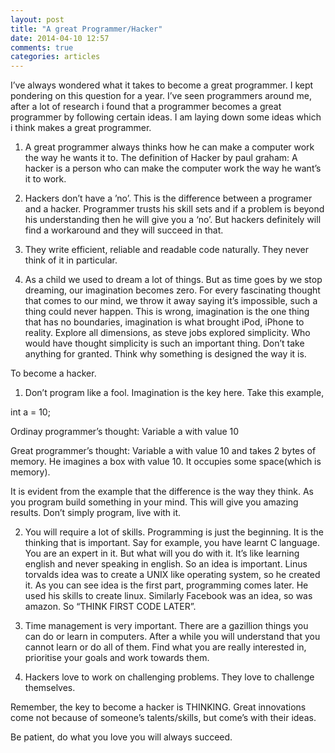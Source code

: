 ```yaml
---
layout: post
title: "A great Programmer/Hacker"
date: 2014-04-10 12:57
comments: true
categories: articles
---
```


I’ve always wondered what it takes to become a great programmer. I kept pondering on this question for a year. I’ve seen programmers around me, after a lot of research i found that  a programmer becomes a great programmer by following certain ideas. I am laying down some ideas which i think makes a great programmer.

1. A great programmer always thinks how he can make a computer work the way he wants it to.
The definition of Hacker by paul graham: A hacker is a person who can make the computer work the way he want’s it to work.

2. Hackers don’t have a ’no’. This is the difference between a programer and a hacker. Programmer trusts his skill sets and if a problem is beyond his understanding then he will give you a ‘no’. But hackers definitely will find a workaround and they will succeed in that.

3. They write efficient, reliable and readable code naturally. They never think of it in particular.

4. As a child we used to dream a lot of things. But as time goes by we stop dreaming, our imagination becomes zero. For every fascinating thought that comes to our mind, we throw it away saying it’s impossible, such a thing could never happen. This is wrong, imagination is the one thing that has no boundaries, imagination is what brought iPod, iPhone to reality. Explore all dimensions, as steve jobs explored simplicity. Who would have thought simplicity is such an important thing. Don’t take anything for granted. Think why something is designed the way it is. 

To become a hacker.

1. Don’t program like a fool. Imagination is the key here. Take this example,

int a = 10;

Ordinay programmer’s thought: Variable a with value 10

Great programmer’s thought: Variable a with value 10 and takes 2 bytes of memory. He imagines a box with value 10. It occupies some space(which is memory).

It is evident from the example that the difference is the way they think. As you program build something in your mind. This will give you amazing results. Don’t simply program, live with it.

2. You will require a lot of skills. Programming is just the beginning. It is the thinking that is important. Say for example, you have learnt C language. You are an expert in it. But what will you do with it. It’s like learning english and never speaking in english. So an idea is important. Linus torvalds idea was to create a UNIX like operating system, so he created it. As you can see idea is the first part, programming comes later. He used his skills to create linux. Similarly Facebook was an idea, so was amazon. So “THINK FIRST CODE LATER”.

3. Time management is very important. There are a gazillion things you can do or learn in computers. After a while you will understand that you cannot learn or do all of them. Find what you are really interested in, prioritise your goals and work towards them.

4. Hackers love to work on challenging problems. They love to challenge themselves.

Remember, the key to become a hacker is THINKING. Great innovations come not because of someone’s talents/skills, but come’s with their ideas.

Be patient, do what you love you will always succeed.



